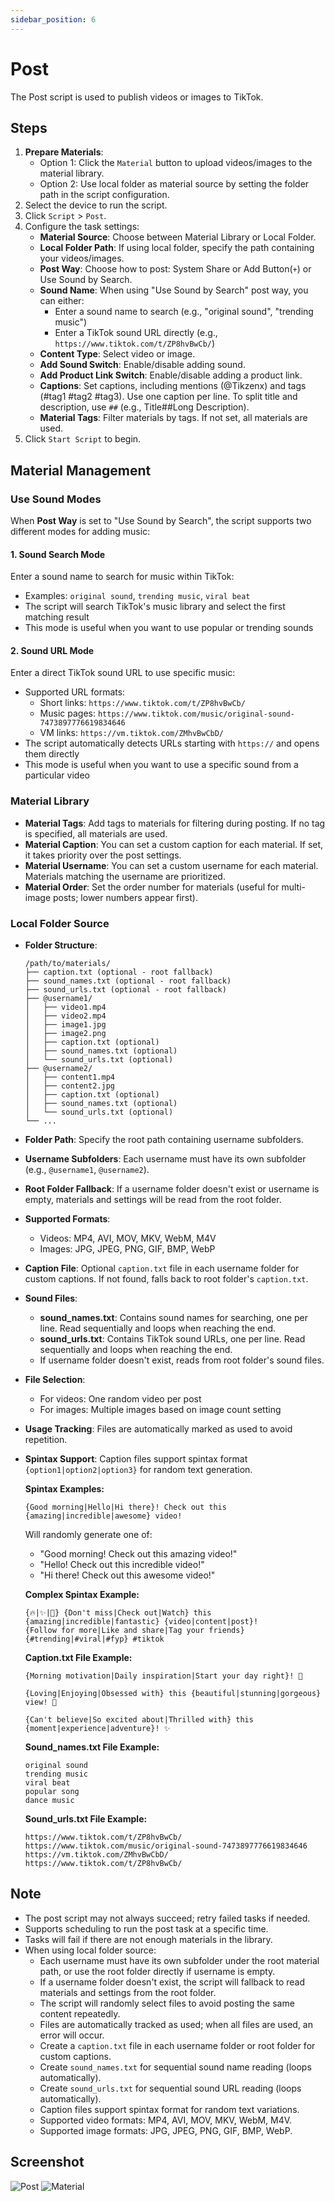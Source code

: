 ```yaml
---
sidebar_position: 6
---
```


# Post

The Post script is used to publish videos or images to TikTok.

## Steps

1. **Prepare Materials**:
   - Option 1: Click the `Material` button to upload videos/images to the material library.
   - Option 2: Use local folder as material source by setting the folder path in the script configuration.
2. Select the device to run the script.
3. Click `Script` > `Post`.
4. Configure the task settings:
    - **Material Source**: Choose between Material Library or Local Folder.
    - **Local Folder Path**: If using local folder, specify the path containing your videos/images.
    - **Post Way**: Choose how to post: System Share or Add Button(`+`) or Use Sound by Search.
    - **Sound Name**: When using "Use Sound by Search" post way, you can either:
      - Enter a sound name to search (e.g., "original sound", "trending music")
      - Enter a TikTok sound URL directly (e.g., `https://www.tiktok.com/t/ZP8hvBwCb/`)
    - **Content Type**: Select video or image.
    - **Add Sound Switch**: Enable/disable adding sound.
    - **Add Product Link Switch**: Enable/disable adding a product link.
    - **Captions**: Set captions, including mentions (@Tikzenx) and tags (#tag1 #tag2 #tag3). Use one caption per line. To split title and description, use `##` (e.g., Title##Long Description).
    - **Material Tags**: Filter materials by tags. If not set, all materials are used.
5. Click `Start Script` to begin.

## Material Management

### Use Sound Modes

When **Post Way** is set to "Use Sound by Search", the script supports two different modes for adding music:

#### 1. Sound Search Mode

Enter a sound name to search for music within TikTok:

- Examples: `original sound`, `trending music`, `viral beat`
- The script will search TikTok's music library and select the first matching result
- This mode is useful when you want to use popular or trending sounds

#### 2. Sound URL Mode

Enter a direct TikTok sound URL to use specific music:

- Supported URL formats:
  - Short links: `https://www.tiktok.com/t/ZP8hvBwCb/`
  - Music pages: `https://www.tiktok.com/music/original-sound-7473897776619834646`
  - VM links: `https://vm.tiktok.com/ZMhvBwCbD/`
- The script automatically detects URLs starting with `https://` and opens them directly
- This mode is useful when you want to use a specific sound from a particular video

### Material Library

- **Material Tags**: Add tags to materials for filtering during posting. If no tag is specified, all materials are used.
- **Material Caption**: You can set a custom caption for each material. If set, it takes priority over the post settings.
- **Material Username**: You can set a custom username for each material. Materials matching the username are prioritized.
- **Material Order**: Set the order number for materials (useful for multi-image posts; lower numbers appear first).

### Local Folder Source

- **Folder Structure**:

  ```text
  /path/to/materials/
  ├── caption.txt (optional - root fallback)
  ├── sound_names.txt (optional - root fallback)  
  ├── sound_urls.txt (optional - root fallback)
  ├── @username1/
  │   ├── video1.mp4
  │   ├── video2.mp4
  │   ├── image1.jpg
  │   ├── image2.png
  │   ├── caption.txt (optional)
  │   ├── sound_names.txt (optional)
  │   └── sound_urls.txt (optional)
  ├── @username2/
  │   ├── content1.mp4
  │   ├── content2.jpg
  │   ├── caption.txt (optional)
  │   ├── sound_names.txt (optional)
  │   └── sound_urls.txt (optional)
  └── ...
  ```

- **Folder Path**: Specify the root path containing username subfolders.
- **Username Subfolders**: Each username must have its own subfolder (e.g., `@username1`, `@username2`).
- **Root Folder Fallback**: If a username folder doesn't exist or username is empty, materials and settings will be read from the root folder.
- **Supported Formats**:
  - Videos: MP4, AVI, MOV, MKV, WebM, M4V
  - Images: JPG, JPEG, PNG, GIF, BMP, WebP
- **Caption File**: Optional `caption.txt` file in each username folder for custom captions. If not found, falls back to root folder's `caption.txt`.
- **Sound Files**:
  - **sound_names.txt**: Contains sound names for searching, one per line. Read sequentially and loops when reaching the end.
  - **sound_urls.txt**: Contains TikTok sound URLs, one per line. Read sequentially and loops when reaching the end.
  - If username folder doesn't exist, reads from root folder's sound files.
- **File Selection**:
  - For videos: One random video per post
  - For images: Multiple images based on image count setting
- **Usage Tracking**: Files are automatically marked as used to avoid repetition.
- **Spintax Support**: Caption files support spintax format `{option1|option2|option3}` for random text generation.

  **Spintax Examples:**

  ```text
  {Good morning|Hello|Hi there}! Check out this {amazing|incredible|awesome} video!
  ```

  Will randomly generate one of:
  - "Good morning! Check out this amazing video!"
  - "Hello! Check out this incredible video!"
  - "Hi there! Check out this awesome video!"

  **Complex Spintax Example:**

  ```text
  {🔥|✨|🎉} {Don't miss|Check out|Watch} this {amazing|incredible|fantastic} {video|content|post}! 
  {Follow for more|Like and share|Tag your friends} {#trending|#viral|#fyp} #tiktok
  ```

  **Caption.txt File Example:**

  ```text
  {Morning motivation|Daily inspiration|Start your day right}! 💪
  
  {Loving|Enjoying|Obsessed with} this {beautiful|stunning|gorgeous} view! 🌅
  
  {Can't believe|So excited about|Thrilled with} this {moment|experience|adventure}! ✨
  ```

  **Sound_names.txt File Example:**

  ```text
  original sound
  trending music
  viral beat
  popular song
  dance music
  ```

  **Sound_urls.txt File Example:**

  ```text
  https://www.tiktok.com/t/ZP8hvBwCb/
  https://www.tiktok.com/music/original-sound-7473897776619834646
  https://vm.tiktok.com/ZMhvBwCbD/
  https://www.tiktok.com/t/ZP8hvBwCb/
  ```

## Note

- The post script may not always succeed; retry failed tasks if needed.
- Supports scheduling to run the post task at a specific time.
- Tasks will fail if there are not enough materials in the library.
- When using local folder source:
  - Each username must have its own subfolder under the root material path, or use the root folder directly if username is empty.
  - If a username folder doesn't exist, the script will fallback to read materials and settings from the root folder.
  - The script will randomly select files to avoid posting the same content repeatedly.
  - Files are automatically tracked as used; when all files are used, an error will occur.
  - Create a `caption.txt` file in each username folder or root folder for custom captions.
  - Create `sound_names.txt` for sequential sound name reading (loops automatically).
  - Create `sound_urls.txt` for sequential sound URL reading (loops automatically).
  - Caption files support spintax format for random text variations.
  - Supported video formats: MP4, AVI, MOV, MKV, WebM, M4V.
  - Supported image formats: JPG, JPEG, PNG, GIF, BMP, WebP.

## Screenshot

![Post](../img/post.png)
![Material](../img/material.png)
